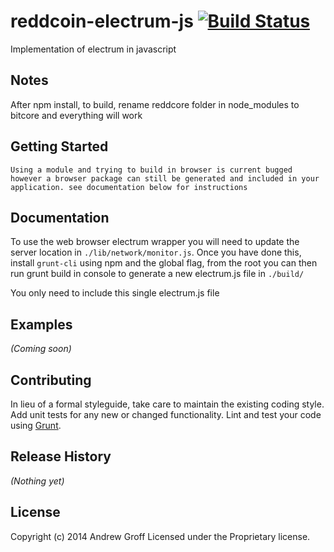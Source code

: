 # reddcoin-electrum-js [![Build Status](https://secure.travis-ci.org/reddcoin-project/reddcoin-electrum-js.png?branch=master)](http://travis-ci.org/reddcoin-project/reddcoin-electrum-js)

Implementation of electrum in javascript

## Notes

After npm install, to build, rename reddcore folder in node_modules to bitcore and everything will work

## Getting Started

```
Using a module and trying to build in browser is current bugged however a browser package can still be generated and included in your application. see documentation below for instructions
```

## Documentation
To use the web browser electrum wrapper you will need to update the server location in `./lib/network/monitor.js`. Once you have done this, install `grunt-cli` using npm and the global flag, from the root you can then run grunt build in console to generate a new electrum.js file in `./build/`

You only need to include this single electrum.js file

## Examples
_(Coming soon)_

## Contributing
In lieu of a formal styleguide, take care to maintain the existing coding style. Add unit tests for any new or changed functionality. Lint and test your code using [Grunt](http://gruntjs.com/).

## Release History
_(Nothing yet)_

## License
Copyright (c) 2014 Andrew Groff
Licensed under the Proprietary license.
